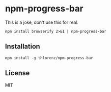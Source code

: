 # npm-progress-bar

This is a joke, don't use this for real.

```
npm install browserify 2>&1 | npm-progress-bar
```

## Installation

    npm install -g thlorenz/npm-progress-bar

## License

MIT
